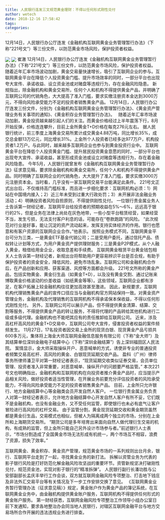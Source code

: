 ```yaml
---
title: 人民银行连发三文规范黄金理财：不得以任何形式刚性兑付
author: wetech
date: 2018-12-16 17:58:42
tags: 
categories: 
---
```

12月14日，人民银行办公厅连发《金融机构互联网黄金业务管理暂行办法》（下称“221号文”）等三份文件，以防范黄金市场风险，保护投资者权益。
<!-- more -->
<img align="center" border="0" src="https://imgcdn.yicai.com/uppics/images/2018/12/85b79b131a3d371010a3158fa78e5e9f.jpg" />
<img align="center" border="0" src="https://imgcdn.yicai.com/uppics/images/2018/12/268bb713a8ca9de3ac8ce905011ef16c.jpg" />
崔澈
12月14日，人民银行办公厅连发《金融机构互联网黄金业务管理暂行办法》（下称“221号文”）等三份文件，以防范黄金市场风险，保护投资者权益。
随着近年汇率市场波动加剧，黄金交易量快速增长，吸引了互联网企业的参与。互联网黄金平台在降低个人投资黄金门槛、提升市场效率的同时，一部分平台也出现夸大宣传、承诺收益、设立资金池或对赌盘等违规行为，存在金融风险隐患。
新规指出，除金融机构和黄金交易所，任何个人和机构不得提供黄金产品，并明确了互联网公司的代销角色，大大提高了准入门槛，要求实缴注册资本金达到3000万元，不得向风险承受能力不足的投资者销售黄金产品。
12月14日，人民银行办公厅连发三份文件，分别为《金融机构互联网黄金业务管理暂行办法》、《黄金资产管理业务有关事项的通知》、《黄金积存业务管理暂行办法》。  
随着近年汇率市场波动加剧，黄金投资越来越引起人们的关注。而黄金价格经过上半年震荡下行，8月开始反弹，价格连连攀升，目前上金所黄金T+D价格在每克276元左右。
据人民银行统计，前三季度上海黄金交易所累计成交黄金4.88万吨，同比增长35%，成交总金额13万亿元，同比增长31%。上金所个人投资者已经多达977万户，机构投资者1.2万户。与此同时，越来越多互联网企业也参与到黄金投资行业中。
互联网黄金平台在降低个人投资黄金门槛、提升居民投资黄金意愿的同时，一部分平台也出现夸大宣传、承诺收益，甚至形成资金池或设立对赌盘等违规行为，存在着金融风险隐患。
今年5月，人民银行就曾发布《金融机构互联网黄金业务管理暂行办法》征求意见稿，要求除金融机构和黄金交易所，任何个人和机构不得提供黄金产品。同时明确了互联网企业的代销角色，大大提升了准入门槛，要求实缴3000万元注册资本金。当时看，几乎没有一家互联网交易平台能满足此条件。
221号文正式出台后，不仅维持高门槛标准，而且进一步细化要求：互联网机构必须：1）网站在中国境内接入；2）近三年未受到过重大行政处罚；3）未开展非法金融业务活动；4）明确投资者风险自担原则，不得提供刚性兑付。
一位银行贵金属业务人士告诉第一财经记者，互联网平台给投资者的预期收益在5%～6%，远远高于银行的2%，但是业务在法律上尚处在灰色地带，一些小型平台租赁经营，如果经营不当，发生亏损，无法支付客户利息的话，可能存在“卷款跑路”的风险。
“此次规范对行业是好事，能让沉淀的资产流动起来，发挥支持实体经济的作用。银行也愿意和有客户资源的互联网企业合作。”他表示。
按照业务模式不同，互联网黄金平台可分为三类，一是黄金ETF基金代销公司；二是受用户委托，通过信托产品、债权转让计划等方式，为用户黄金资产提供理财服务；三是黄金P2P模式，从个人融入黄金，租借给用金企业，收取息差和手续费。
互联网黄金租赁平台黄金钱包相关人士告诉第一财经记者，新规出台将帮助用户更容易辨识平台是否合规，有助于保护投资者的资金安全，降低风险，避免市场乱象。互联网公司和金融机构合作后，在产品创新和应用、获客渠道、风控等方面都会升级。
221号文所称的黄金产品，包括实物黄金、黄金衍生品（如黄金T+D），以及没有黄金交割、通过记账来博取黄金价格波动的价差收益（如纸黄金等等）。这些领域，互联网企业都有涉足，在客户拓展上较金融机构往往更加高效甚至激进。
因此，新规要求，互联网机构代理销售黄金产品的宣传口径应当与金融机构官方网站保持一致。对黄金资产管理业务，金融机构及代理销售的互联网机构不得承诺保本保收益，不得以任何形式刚性兑付。
另外，互联网公司可以展示产品，但不得提供黄金清算、结算、交割等服务，不得提供黄金产品的转让服务，不得将代理的产品转给其他机构进行二级或多级代理。金融机构也不能吧其应有的责任推卸给互联网公司。
近来，涉及高杠杆高风险的黄金T+D交易中，互联网公司夸大宣传，侵害投资者权益的案件频频发生。
11月27日，17名投资者因交易上金所的现货白银、现货黄金产品亏损共600多万元，集体将上海金大师互联网金融信息服务有限公司（下称“金大师”）及其结算单位深圳金融电子结算中心（下称“深圳金融结算”）告上深圳福田区人民法院。
案情显示，金大师采取操纵开户、恶意喊单的方式，诱使非专业的普通投资者频繁交易高杠杆、高风险的黄金、白银现货延期交收产品。
盈科（广州）律师事务所律师潘卫平对第一财经记者表示，“现货延期交收类似证券交易，会员单位管理、投资者准入非常重要，对恶意喊单、操纵开户的问题要严格监管。”
本次221号文也明确指出，金融机构和互联网机构在向投资者推介黄金产品时，应当提示产品相关风险，做好投资者适当性管理，在开展业务前要充分评估投资者的风险承受能力，不得向风险承受能力不足的投资者销售黄金产品。
目前，上金所只允许银行、地方金融结算中心等金融类会员开发自然人客户。
一位银行贵金属业务负责人对第一财经记者表示，允许地方金融结算中心开发自然人客户有所不妥，它们既不是金融机构，也没有金融业务，又不受任何监管，即使银行也未必有底气让客户冒险进行高风险的杠杆交易。
由于监管分割，黄金现货延期交收和黄金期货虽然都是黄金衍生品，交易模式也相似，但被人为隔离成两个独立的市场，分别在上金所和上海期货交易所。
“期货公司是多年培育出来面向自然人做代理衍生交易的机构，有成熟的监管，但上金所只能自己另外设计市场参与者。”前述银行人士表示，“市场分割造成了全国黄金市场无法形成有机统一，两个市场互不相容，浪费了资源，损失了效率。”
 
 
互联网黄金、黄金积存、黄金资产管理，规范黄金市场的一系列规则出台月余，银行、互联网平台走到了一起，寻找黄金业务的新打法。
拆解以资管业务为代表的影子银行风险是打好防范化解金融风险攻坚战的重要环节。资管新规坚决打破刚性兑付，规范资金池，实现对影子银行的“精准拆弹”。
人民银行副行长潘功胜与公安部副部长孟庆丰举行工作会谈，双方就互联网金融风险专项整治、打击地下钱庄及非法外汇交易平台等有关情况及下一步工作安排交换了意见。
《互联网黄金业务暂行管理办法（征求意见稿）》规定，黄金账户作为黄金产品的簿记系统，在互联网黄金业务中，由金融机构提供黄金账户服务，互联网机构不得提供任何形式的黄金账户服务。
第一财经获悉，互联网金融风险专项整治工作领导小组办公室日前下发通知，要求各地整治办会同当地人民银行，对辖区互联网金融平台与地方交易场所合作开展的违法违规业务进行排查。
